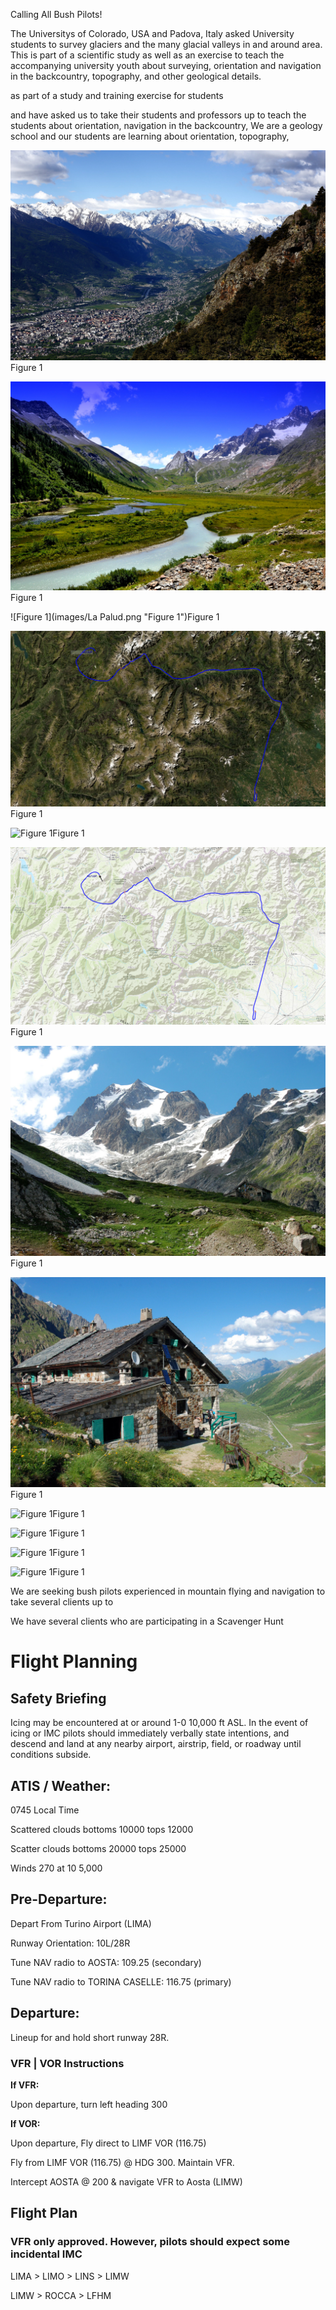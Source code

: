 Calling All Bush Pilots!

The Universitys of Colorado, USA and Padova, Italy  asked University students to survey glaciers and the many glacial valleys in and around  area. This is part of a scientific study as well as an exercise to teach the accompanying university youth about surveying, orientation and navigation in the backcountry, topography, and other geological details.

 as part of a study and training exercise for students

and have asked us to take their students and professors up to teach the students about orientation, navigation in the backcountry, 
We are a geology school and our students are learning about orientation, topography, 

![Figure 1](images/Aosta.jpg "Figure 1")Figure 1

![Figure 1](images/Aosta2.jpg "Figure 1")Figure 1

![Figure 1](images/La Palud.png "Figure 1")Figure 1

![Figure 1](images/Map-Imagery.PNG "Figure 1")Figure 1

![Figure 1](images/Map-SurroundingAreaVOR.PNG "Figure 1")Figure 1

![Figure 1](images/Map-Topo.PNG "Figure 1")Figure 1

![Figure 1](images/wp1-1.jpg "Figure 1")Figure 1

![Figure 1](images/wp1-2.jpg "Figure 1")Figure 1

![Figure 1](images/wp1-3.PNG "Figure 1")Figure 1

![Figure 1](images/wp1-4.PNG "Figure 1")Figure 1

![Figure 1](images/wp2-1.PNG "Figure 1")Figure 1

![Figure 1](images/wp2-2.PNG "Figure 1")Figure 1

We are seeking bush pilots experienced in mountain flying and navigation to take several clients up to


We have several clients who are participating in a Scavenger Hunt 

# Flight Planning

## Safety Briefing

Icing may be encountered at or around 1-0 10,000 ft ASL. In the event of icing or IMC pilots should immediately verbally state intentions, and descend and land at any nearby airport, airstrip, field, or roadway until conditions subside.

## ATIS / Weather:
0745 Local Time

Scattered clouds bottoms 10000 tops 12000

Scatter clouds bottoms 20000 tops 25000 

Winds 270 at 10 5,000

## Pre-Departure:

Depart From Turino Airport (LIMA)

Runway Orientation: 10L/28R

Tune NAV radio to AOSTA: 109.25 (secondary)

Tune NAV radio to TORINA CASELLE: 116.75 (primary)

## Departure:
Lineup for and hold short runway 28R.

### VFR | VOR Instructions

**If VFR:**

Upon departure, turn left heading 300

**If VOR:**

Upon departure,
Fly direct to LIMF VOR (116.75)

Fly from LIMF VOR (116.75) @ HDG 300. Maintain VFR.

Intercept AOSTA @ 200 & navigate VFR to Aosta (LIMW)

## Flight Plan
### VFR only approved. However, pilots should expect some incidental IMC

LIMA > LIMO > LINS > LIMW 

LIMW > ROCCA > LFHM
